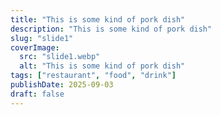 ```yaml
---
title: "This is some kind of pork dish"
description: "This is some kind of pork dish"
slug: "slide1"
coverImage:
  src: "slide1.webp"
  alt: "This is some kind of pork dish"
tags: ["restaurant", "food", "drink"]
publishDate: 2025-09-03
draft: false
---
```

